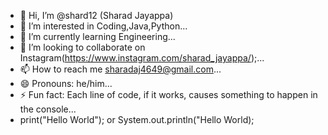- 👋 Hi, I’m @shard12 (Sharad Jayappa)
- 👀 I’m interested in Coding,Java,Python...
- 🌱 I’m currently learning Engineering...
- 💞️ I’m looking to collaborate on Instagram(https://www.instagram.com/sharad_jayappa/);...
- 📫 How to reach me sharadaj4649@gmail.com...
- 😄 Pronouns: he/him...
- ⚡ Fun fact: Each line of code, if it works, causes something to happen in the console...
- print("Hello World"); or System.out.println("Hello World);

<!---
shard12/shard12 is a ✨ special ✨ repository because its `README.md` (this file) appears on your GitHub profile.
You can click the Preview link to take a look at your changes.
--->
